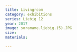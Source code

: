 ```yaml
---
title: Livingroom  
category: exhibitions
series: Liebig 12
year: 2017
image: soramame.liebig.(5).JPG
size: 
materials: 

---
```


